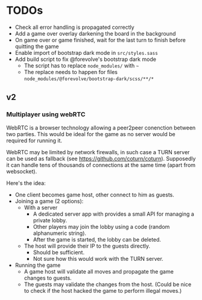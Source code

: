 # TODOs

- Check all error handling is propagated correctly
- Add a game over overlay darkening the board in the background
- On game over or game finished, wait for the last turn to finish before quitting the game
- Enable import of bootstrap dark mode in `src/styles.sass`
- Add build script to fix @forevolve's bootstrap dark mode
  - The script has to replace `node_modules/` with `~`
  - The replace needs to happen for files `node_modules/@forevolve/bootstrap-dark/scss/**/*`

## v2

### Multiplayer using webRTC

WebRTC is a browser technology allowing a peer2peer conenction between two parties.
This would be ideal for the game as no server would be required for running it.

WebRTC may be limited by network firewalls, in such case a TURN server can be used as fallback (see https://github.com/coturn/coturn).
Supposedly it can handle tens of thousands of connections at the same time (apart from websocket).

Here's the idea:
- One client becomes game host, other connect to him as guests.
- Joining a game (2 options):
  - With a server
    - A dedicated server app with provides a small API for managing a private lobby.
    - Other players may join the lobby using a code (random alphanumeric string).
    - After the game is started, the lobby can be deleted.
  - The host will provide their IP to the guests directly.
    - Should be sufficient.
    - Not sure how this would work with the TURN server.
- Running the game
  - A game host will validate all moves and propagate the game changes to guests.
  - The guests may validate the changes from the host.
    (Could be nice to check if the host hacked the game to perform illegal moves.)
